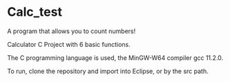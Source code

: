 # Calc_test
<p>A program that allows you to count numbers!</p>
<p>Calculator C Project with 6 basic functions.</p>
<p>The C programming language is used, the MinGW-W64 compiler gcc 11.2.0.</p>
<p>To run, clone the repository and import into Eclipse, or by the src path.</p>
